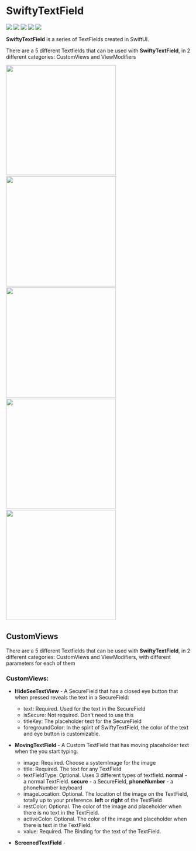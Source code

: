 # SwiftyTextField

![](https://img.shields.io/badge/license-MIT-green) ![](https://img.shields.io/badge/maintained%3F-Yes-green) ![](https://img.shields.io/badge/swift-5.4-green) ![](https://img.shields.io/badge/iOS-15-red) ![](https://img.shields.io/badge/release-v1.0.1-blue)


**SwiftyTextField** is a series of TextFields created in SwiftUI.

There are a 5 different Textfields that can be used with **SwiftyTextField**, in 2 different categories: CustomViews and ViewModifiers

<img height="300" src="https://github.com/samgusa/SwiftyTextField/assets/45985527/5395734d-a8e4-4e7f-92a2-420e460ab640">
&nbsp;&nbsp;&nbsp
<img height="300" src="https://github.com/samgusa/SwiftyTextField/assets/45985527/a5145c58-e887-4921-b758-aad43b2d364b">
&nbsp;&nbsp;&nbsp
<img height="300" src="https://github.com/samgusa/SwiftyTextField/assets/45985527/dcd9f504-5761-432c-b809-863dfbe0881f">
&nbsp;&nbsp;&nbsp
<img height="300" src="https://github.com/samgusa/SwiftyTextField/assets/45985527/2e13572f-24f2-4984-8789-dcf770cb2408">
&nbsp;&nbsp;&nbsp
<img height="300" src="https://github.com/samgusa/SwiftyTextField/assets/45985527/440c10d4-2654-4265-9379-733d96b88583">
&nbsp;&nbsp;&nbsp&nbsp;&nbsp;&nbsp&nbsp;&nbsp;&nbsp&nbsp;&nbsp;&nbsp&nbsp;&nbsp;&nbsp&nbsp;&nbsp;&nbsp&nbsp;&nbsp;&nbsp&nbsp;&nbsp;&nbsp


## CustomViews 

There are a 5 different Textfields that can be used with **SwiftyTextField**, in 2 different categories: CustomViews and ViewModifiers, with different parameters for each of them

### CustomViews:

* **HideSeeTextView** - A SecureField that has a closed eye button that when pressed reveals the text in a SecureField:
  * text: Required. Used for the text in the SecureField
  * isSecure: Not required. Don't need to use this
  * titleKey: The placeholder text for the SecureField
  * foregroundColor: In the spirit of SwiftyTextField, the color of the text and eye button is customizable.

* **MovingTextField** - A Custom TextField that has moving placeholder text when the you start typing.
  * image: Required. Choose a systemImage for the image
  * title: Required. The text for any TextField
  * textFieldType: Optional. Uses 3 different types of textfield. **normal** - a normal TextField. **secure** - a SecureField, **phoneNumber** - a phoneNumber keyboard
  * imageLocation: Optional. The location of the image on the TextField, totally up to your preference. **left** or **right** of the TextField
  * restColor: Optional. The color of the image and placeholder when there is no text in the TextField.
  * activeColor: Optional. The color of the image and placeholder when there is text in the TextField.
  * value: Required. The Binding for the text of the TextField. 

* **ScreenedTextField** - 




